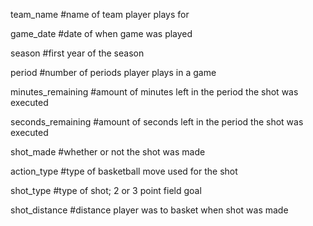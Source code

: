 team_name
#name of team player plays for

game_date
#date of when game was played

season
#first year of the season

period
#number of periods player plays in a game

minutes_remaining
#amount of minutes left in the period the shot was executed

seconds_remaining
#amount of seconds left in the period the shot was executed

shot_made
#whether or not the shot was made

action_type
#type of basketball move used for the shot

shot_type
#type of shot; 2 or 3 point field goal

shot_distance
#distance player was to basket when shot was made


